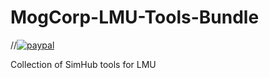 # MogCorp-LMU-Tools-Bundle
//[![paypal](https://www.paypalobjects.com/en_US/i/btn/btn_buynowCC_LG.gif)](https://www.paypal.com/donate/?business=paypal@poleguy.com&no_recurring=0&item_name=Payment+for+Stackoverflow+Example&item_number=Suggested+Price:+$7.99+USD&currency_code=USD)

Collection of SimHub tools for LMU
